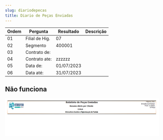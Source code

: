 ```yaml
---
slug: diariodepecas
title: Diario de Peças Enviadas
---
```


Ordem | Pergunta | Resultado | Descrição
----- | -------- | --------- | ---------
01    |Filial de Hig. |07 |
02    |Segmento |400001 |
03    |Contrato de: | |
04    |Contrato ate: |zzzzzz |
05    |Data de: |01/07/2023 |
06    |Data até: |31/07/2023 |

## Não funciona

![Alt text](image.png)
